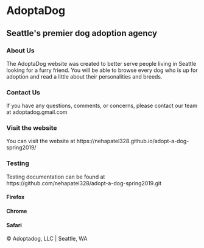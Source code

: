 <h1>AdoptaDog</h1>
<h2>Seattle's premier dog adoption agency</h2>


<h3>About Us</h3>
<p>The AdoptaDog website was created to better serve people living in Seattle looking for a furry friend. You will be able to browse every dog who is up for adoption and read a little about their personalities and breeds.</p>

<h3>Contact Us</h3>
<p>If you have any questions, comments, or concerns, please contact our team at adoptadog.gmail.com</p>

<h3>Visit the website</h3>
<p>You can visit the website at https://nehapatel328.github.io/adopt-a-dog-spring2019/</p>

<h3>Testing</h3>
<p>Testing documentation can be found at https://github.com/nehapatel328/adopt-a-dog-spring2019.git </p>

<h4>Firefox</h4>
<p></p>

<h4>Chrome</h4>
<p></p>

<h4>Safari</h4>
<p></p>

<footer>© Adoptadog, LLC | Seattle, WA</footer>
